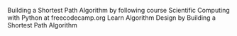 Building a Shortest Path Algorithm by following course Scientific Computing with Python at freecodecamp.org
Learn Algorithm Design by Building a Shortest Path Algorithm
